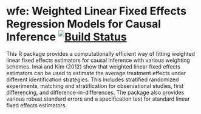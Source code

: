 # wfe: Weighted Linear Fixed Effects Regression Models for Causal Inference [![Build Status](https://travis-ci.org/insongkim/wfe.svg?branch=master)](https://travis-ci.org/insongkim/wfe)

This R package provides a computationally efficient way of fitting
weighted linear fixed effects estimators for causal inference with
various weighting schemes. Imai and Kim (2012) show that weighted
linear fixed effects estimators can be used to estimate the average
treatment effects under different identification strategies. This
includes stratified randomized experiments, matching and
stratification for observational studies, first differencing, and
difference-in-differences. The package also provides various robust
standard errors and a specification test for standard linear fixed
effects estimators.
